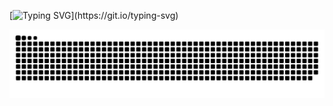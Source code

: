 [![Typing SVG](https://readme-typing-svg.demolab.com?font=Fira+Code&pause=1000&random=false&width=435&lines=I+am+just+having+fun.;Thank+You!)](https://git.io/typing-svg)

![snake gif](https://raw.githubusercontent.com/sushaantkhadka/sushaantkhadka/output/snake.svg)
